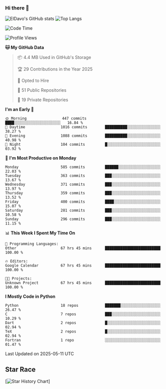 ### Hi there 👋
![ElDavo's GitHub stats](https://github-readme-stats.vercel.app/api?username=ElDavoo&show_icons=true&theme=chartreuse-dark)
![Top Langs](https://github-readme-stats.vercel.app/api/top-langs/?username=ElDavoo&theme=chartreuse-dark&layout=compact)

<!--START_SECTION:waka-->
![Code Time](http://img.shields.io/badge/Code%20Time-3%2C030%20hrs%2029%20mins-blue)

![Profile Views](http://img.shields.io/badge/Profile%20Views-0-blue)

**🐱 My GitHub Data** 

> 📦 4.4 MB Used in GitHub's Storage 
 > 
> 🏆 29 Contributions in the Year 2025
 > 
> 💼 Opted to Hire
 > 
> 📜 51 Public Repositories 
 > 
> 🔑 19 Private Repositories 
 > 
**I'm an Early 🐤** 

```text
🌞 Morning                447 commits         ████░░░░░░░░░░░░░░░░░░░░░   16.84 % 
🌆 Daytime                1016 commits        ██████████░░░░░░░░░░░░░░░   38.27 % 
🌃 Evening                1088 commits        ██████████░░░░░░░░░░░░░░░   40.98 % 
🌙 Night                  104 commits         █░░░░░░░░░░░░░░░░░░░░░░░░   03.92 % 
```
📅 **I'm Most Productive on Monday** 

```text
Monday                   585 commits         ██████░░░░░░░░░░░░░░░░░░░   22.03 % 
Tuesday                  363 commits         ███░░░░░░░░░░░░░░░░░░░░░░   13.67 % 
Wednesday                371 commits         ███░░░░░░░░░░░░░░░░░░░░░░   13.97 % 
Thursday                 359 commits         ███░░░░░░░░░░░░░░░░░░░░░░   13.52 % 
Friday                   400 commits         ████░░░░░░░░░░░░░░░░░░░░░   15.07 % 
Saturday                 281 commits         ███░░░░░░░░░░░░░░░░░░░░░░   10.58 % 
Sunday                   296 commits         ███░░░░░░░░░░░░░░░░░░░░░░   11.15 % 
```


📊 **This Week I Spent My Time On** 

```text
💬 Programming Languages: 
Other                    67 hrs 45 mins      █████████████████████████   100.00 % 

🔥 Editors: 
Google Calendar          67 hrs 45 mins      █████████████████████████   100.00 % 

🐱‍💻 Projects: 
Unknown Project          67 hrs 45 mins      █████████████████████████   100.00 % 
```

**I Mostly Code in Python** 

```text
Python                   18 repos            ███████░░░░░░░░░░░░░░░░░░   26.47 % 
C                        7 repos             ███░░░░░░░░░░░░░░░░░░░░░░   10.29 % 
Dart                     2 repos             █░░░░░░░░░░░░░░░░░░░░░░░░   02.94 % 
TeX                      2 repos             █░░░░░░░░░░░░░░░░░░░░░░░░   02.94 % 
Fortran                  1 repo              ░░░░░░░░░░░░░░░░░░░░░░░░░   01.47 % 
```




 Last Updated on 2025-05-11 UTC
<!--END_SECTION:waka-->

## Star Race

[![Star History Chart](https://api.star-history.com/svg?repos=ElDavoo/WhatsApp-Crypt14-Crypt15-Decrypter,ElDavoo/TuringOS,EliteAndroidApps/WhatsApp-Crypt12-Decrypter,KnugiHK/Whatsapp-Chat-Exporter&type=Date)]
